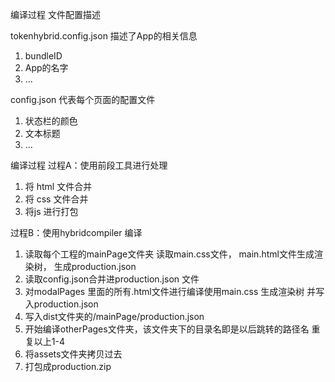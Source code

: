 编译过程
文件配置描述

tokenhybrid.config.json 描述了App的相关信息
1. bundleID
2. App的名字
3. ...

config.json 代表每个页面的配置文件
1. 状态栏的颜色
2. 文本标题
3. ...

编译过程 
过程A：使用前段工具进行处理
1. 将 html 文件合并
2. 将 css 文件合并
3. 将js 进行打包

过程B：使用hybridcompiler 编译
1. 读取每个工程的mainPage文件夹 读取main.css文件， main.html文件生成渲染树， 生成production.json
2. 读取config.json合并进production.json 文件
3. 对modalPages 里面的所有.html文件进行编译使用main.css 生成渲染树 并写入production.json
4. 写入dist文件夹的/mainPage/production.json
5. 开始编译otherPages文件夹，该文件夹下的目录名即是以后跳转的路径名 重复以上1-4
6. 将assets文件夹拷贝过去
7. 打包成production.zip
